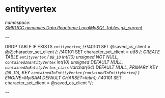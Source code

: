﻿# entityvertex
_namespace: [SMRUCC.genomics.Data.Reactome.LocalMySQL.Tables.gk_current](./index.md)_

--
 
 DROP TABLE IF EXISTS `entityvertex`;
 /*!40101 SET @saved_cs_client = @@character_set_client */;
 /*!40101 SET character_set_client = utf8 */;
 CREATE TABLE `entityvertex` (
 `DB_ID` int(10) unsigned NOT NULL,
 `containedInEntityVertex` int(10) unsigned DEFAULT NULL,
 `containedInEntityVertex_class` varchar(64) DEFAULT NULL,
 PRIMARY KEY (`DB_ID`),
 KEY `containedInEntityVertex` (`containedInEntityVertex`)
 ) ENGINE=MyISAM DEFAULT CHARSET=latin1;
 /*!40101 SET character_set_client = @saved_cs_client */;
 
 --




